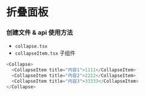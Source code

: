 # 折叠面板

### 创建文件 & api 使用方法
- `collapse.tsx`
- `collapseItem.tsx` 子组件
```js
<Collapse>
  <CollapseItem title="内容1">1111</CollapseItem>
  <CollapseItem title="内容2">2222</CollapseItem>
  <CollapseItem title="内容3">33333</CollapseItem>
</Collapse>
```
